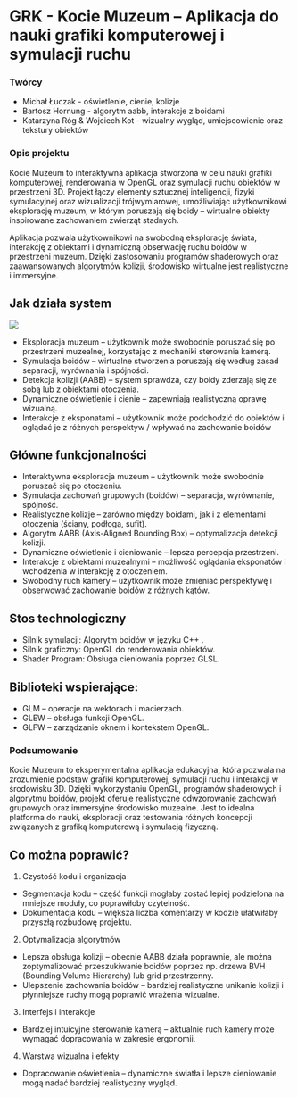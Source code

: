 # GRK - Kocie Muzeum – Aplikacja do nauki grafiki komputerowej i symulacji ruchu
### Twórcy
- Michał Łuczak - oświetlenie, cienie, kolizje
- Bartosz Hornung - algorytm aabb, interakcje z boidami
- Katarzyna Róg & Wojciech Kot - wizualny wygląd, umiejscowienie oraz tekstury obiektów

### Opis projektu

Kocie Muzeum to interaktywna aplikacja stworzona w celu nauki grafiki komputerowej, renderowania w OpenGL oraz symulacji ruchu obiektów w przestrzeni 3D. Projekt łączy elementy sztucznej inteligencji, fizyki symulacyjnej oraz wizualizacji trójwymiarowej, umożliwiając użytkownikowi eksplorację muzeum, w którym poruszają się boidy – wirtualne obiekty inspirowane zachowaniem zwierząt stadnych.

Aplikacja pozwala użytkownikowi na swobodną eksplorację świata, interakcję z obiektami i dynamiczną obserwację ruchu boidów w przestrzeni muzeum. Dzięki zastosowaniu programów shaderowych oraz zaawansowanych algorytmów kolizji, środowisko wirtualne jest realistyczne i immersyjne.

## Jak działa system
<img src="./how-it-works.gif" />

- Eksploracja muzeum – użytkownik może swobodnie poruszać się po przestrzeni muzealnej, korzystając z mechaniki sterowania kamerą.
- Symulacja boidów – wirtualne stworzenia poruszają się według zasad separacji, wyrównania i spójności.
- Detekcja kolizji (AABB) – system sprawdza, czy boidy zderzają się ze sobą lub z obiektami otoczenia.
- Dynamiczne oświetlenie i cienie – zapewniają realistyczną oprawę wizualną.
- Interakcje z eksponatami – użytkownik może podchodzić do obiektów i oglądać je z różnych perspektyw / wpływać na zachowanie boidów

## Główne funkcjonalności
- Interaktywna eksploracja muzeum – użytkownik może swobodnie poruszać się po otoczeniu.
- Symulacja zachowań grupowych (boidów) – separacja, wyrównanie, spójność.
- Realistyczne kolizje – zarówno między boidami, jak i z elementami otoczenia (ściany, podłoga, sufit).
- Algorytm AABB (Axis-Aligned Bounding Box) – optymalizacja detekcji kolizji.
- Dynamiczne oświetlenie i cieniowanie – lepsza percepcja przestrzeni.
- Interakcje z obiektami muzealnymi – możliwość oglądania eksponatów i wchodzenia w interakcję z otoczeniem.
- Swobodny ruch kamery – użytkownik może zmieniać perspektywę i obserwować zachowanie boidów z różnych kątów.

## Stos technologiczny
- Silnik symulacji: Algorytm boidów w języku C++ .
- Silnik graficzny: OpenGL do renderowania obiektów.
- Shader Program: Obsługa cieniowania poprzez GLSL.
## Biblioteki wspierające:
- GLM – operacje na wektorach i macierzach.
- GLEW – obsługa funkcji OpenGL.
- GLFW – zarządzanie oknem i kontekstem OpenGL.

### Podsumowanie
Kocie Muzeum to eksperymentalna aplikacja edukacyjna, która pozwala na zrozumienie podstaw grafiki komputerowej, symulacji ruchu i interakcji w środowisku 3D. Dzięki wykorzystaniu OpenGL, programów shaderowych i algorytmu boidów, projekt oferuje realistyczne odwzorowanie zachowań grupowych oraz immersyjne środowisko muzealne. Jest to idealna platforma do nauki, eksploracji oraz testowania różnych koncepcji związanych z grafiką komputerową i symulacją fizyczną.

## Co można poprawić?
1. Czystość kodu i organizacja
- Segmentacja kodu – część funkcji mogłaby zostać lepiej podzielona na mniejsze moduły, co poprawiłoby czytelność.
- Dokumentacja kodu – większa liczba komentarzy w kodzie ułatwiłaby przyszłą rozbudowę projektu.

2. Optymalizacja algorytmów
- Lepsza obsługa kolizji – obecnie AABB działa poprawnie, ale można zoptymalizować przeszukiwanie boidów poprzez np. drzewa BVH (Bounding Volume Hierarchy) lub grid przestrzenny.
- Ulepszenie zachowania boidów – bardziej realistyczne unikanie kolizji i płynniejsze ruchy mogą poprawić wrażenia wizualne.

3. Interfejs i interakcje
- Bardziej intuicyjne sterowanie kamerą – aktualnie ruch kamery może wymagać dopracowania w zakresie ergonomii.

4. Warstwa wizualna i efekty
-  Dopracowanie oświetlenia – dynamiczne światła i lepsze cieniowanie mogą nadać bardziej realistyczny wygląd.
